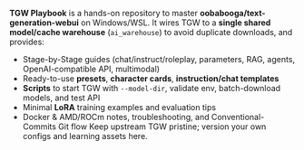 
 **TGW Playbook** is a hands-on repository to master **oobabooga/text-generation-webui** on Windows/WSL.
 It wires TGW to a **single shared model/cache warehouse** (`ai_warehouse`) to avoid duplicate downloads, and provides:

 * Stage-by-Stage guides (chat/instruct/roleplay, parameters, RAG, agents, OpenAI-compatible API, multimodal)
 * Ready-to-use **presets**, **character cards**, **instruction/chat templates**
 * **Scripts** to start TGW with `--model-dir`, validate env, batch-download models, and test API
 * Minimal **LoRA** training examples and evaluation tips
 * Docker & AMD/ROCm notes, troubleshooting, and Conventional-Commits Git flow
   Keep upstream TGW pristine; version your own configs and learning assets here.
